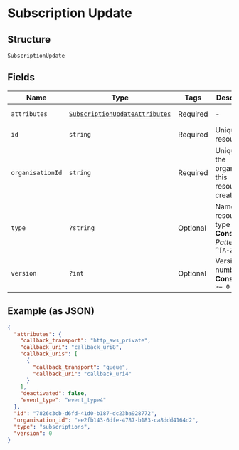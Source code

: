 
# Subscription Update

## Structure

`SubscriptionUpdate`

## Fields

| Name | Type | Tags | Description | Getter | Setter |
|  --- | --- | --- | --- | --- | --- |
| `attributes` | [`SubscriptionUpdateAttributes`](../../doc/models/subscription-update-attributes.md) | Required | - | getAttributes(): SubscriptionUpdateAttributes | setAttributes(SubscriptionUpdateAttributes attributes): void |
| `id` | `string` | Required | Unique resource ID | getId(): string | setId(string id): void |
| `organisationId` | `string` | Required | Unique ID of the organisation this resource is created by | getOrganisationId(): string | setOrganisationId(string organisationId): void |
| `type` | `?string` | Optional | Name of the resource type<br>**Constraints**: *Pattern*: `^[A-Za-z]*$` | getType(): ?string | setType(?string type): void |
| `version` | `?int` | Optional | Version number<br>**Constraints**: `>= 0` | getVersion(): ?int | setVersion(?int version): void |

## Example (as JSON)

```json
{
  "attributes": {
    "callback_transport": "http_aws_private",
    "callback_uri": "callback_uri8",
    "callback_uris": [
      {
        "callback_transport": "queue",
        "callback_uri": "callback_uri4"
      }
    ],
    "deactivated": false,
    "event_type": "event_type4"
  },
  "id": "7826c3cb-d6fd-41d0-b187-dc23ba928772",
  "organisation_id": "ee2fb143-6dfe-4787-b183-ca8ddd4164d2",
  "type": "subscriptions",
  "version": 0
}
```

